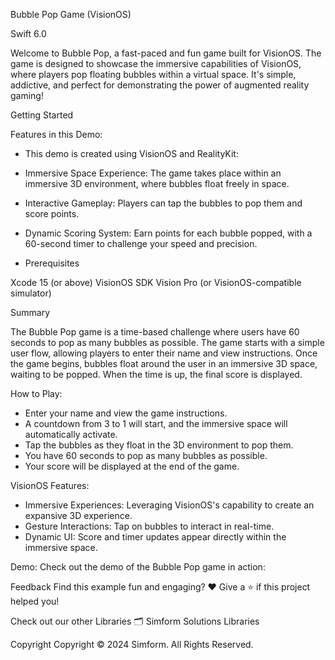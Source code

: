 Bubble Pop Game (VisionOS)

Swift 6.0

Welcome to Bubble Pop, a fast-paced and fun game built for VisionOS. 
The game is designed to showcase the immersive capabilities of VisionOS,
where players pop floating bubbles within a virtual space. It's simple,
addictive, and perfect for demonstrating the power of augmented reality
gaming!

Getting Started

Features in this Demo:
- This demo is created using VisionOS and RealityKit:
- Immersive Space Experience: The game takes place within an immersive 3D environment, where bubbles float freely in space.
- Interactive Gameplay: Players can tap the bubbles to pop them and score points.
- Dynamic Scoring System: Earn points for each bubble popped, with a 60-second timer to challenge your speed and precision.

- Prerequisites

Xcode 15 (or above)
VisionOS SDK
Vision Pro (or VisionOS-compatible simulator)

Summary

The Bubble Pop game is a time-based challenge where users have 60 seconds
to pop as many bubbles as possible. The game starts with a simple user
flow, allowing players to enter their name and view instructions. Once the
game begins, bubbles float around the user in an immersive 3D space,
waiting to be popped. When the time is up, the final score is displayed.

How to Play:

- Enter your name and view the game instructions.
- A countdown from 3 to 1 will start, and the immersive space will automatically activate.
- Tap the bubbles as they float in the 3D environment to pop them.
- You have 60 seconds to pop as many bubbles as possible.
- Your score will be displayed at the end of the game.

VisionOS Features:
- Immersive Experiences: Leveraging VisionOS's capability to create an expansive 3D experience.
- Gesture Interactions: Tap on bubbles to interact in real-time.
- Dynamic UI: Score and timer updates appear directly within the immersive space.

Demo:
Check out the demo of the Bubble Pop game in action:


Feedback
Find this example fun and engaging? ❤️
Give a ⭐️ if this project helped you!

Check out our other Libraries
🗂 Simform Solutions Libraries

Copyright
Copyright © 2024 Simform. All Rights Reserved.

